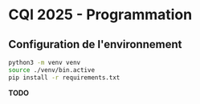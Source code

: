 # CQI 2025 - Programmation

## Configuration de l'environnement

```bash
python3 -m venv venv
source ./venv/bin.active
pip install -r requirements.txt
```

**TODO**